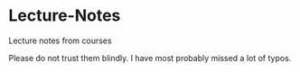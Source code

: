 # Lecture-Notes
Lecture notes from courses

Please do not trust them blindly. I have most probably missed a lot of typos.
